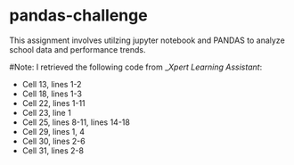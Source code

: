 # pandas-challenge
This assignment involves utilzing jupyter notebook and PANDAS to analyze school data and performance trends.

#Note: I retrieved the following code from __Xpert Learning Assistant_:
- Cell 13, lines 1-2
- Cell 18, lines 1-3
- Cell 22, lines 1-11
- Cell 23, line 1
- Cell 25, lines 8-11, lines 14-18
- Cell 29, lines 1, 4
- Cell 30, lines 2-6
- Cell 31, lines 2-8
